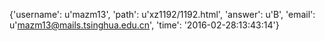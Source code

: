 {'username': u'mazm13', 'path': u'xz1192/1192.html', 'answer': u'B', 'email': u'mazm13@mails.tsinghua.edu.cn', 'time': '2016-02-28:13:43:14'}